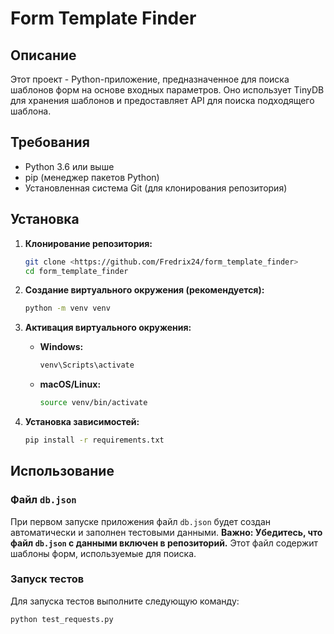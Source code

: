 # Form Template Finder

## Описание

Этот проект - Python-приложение, предназначенное для поиска шаблонов форм на основе входных параметров. Оно использует TinyDB для хранения шаблонов и предоставляет API для поиска подходящего шаблона.

## Требования

*   Python 3.6 или выше
*   pip (менеджер пакетов Python)
*   Установленная система Git (для клонирования репозитория)

## Установка

1.  **Клонирование репозитория:**

    ```bash
    git clone <https://github.com/Fredrix24/form_template_finder>
    cd form_template_finder
    ```

2.  **Создание виртуального окружения (рекомендуется):**

    ```bash
    python -m venv venv
    ```

3.  **Активация виртуального окружения:**

    *   **Windows:**
        ```bash
        venv\Scripts\activate
        ```
    *   **macOS/Linux:**
        ```bash
        source venv/bin/activate
        ```

4.  **Установка зависимостей:**

    ```bash
    pip install -r requirements.txt
    ```

## Использование

### Файл `db.json`

При первом запуске приложения файл `db.json` будет создан автоматически и заполнен тестовыми данными. **Важно: Убедитесь, что файл `db.json` с данными включен в репозиторий.** Этот файл содержит шаблоны форм, используемые для поиска.

### Запуск тестов

Для запуска тестов выполните следующую команду:

```bash
python test_requests.py